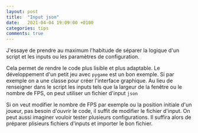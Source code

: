 ```yaml
---
layout: post
title:  "Input json"
date:   2021-04-04 19:09:00 +0100
categories: tips
comments: true 
---
```


J'essaye de prendre au maximum l'habitude de séparer la logique d'un script et les inputs ou les paramètres de configuration.

<!--more-->

Cela permet de rendre le code plus lisible et plus adaptable.
Le développement d'un petit jeu avec `pygame` est un bon exemple.
Si par exemple on a une classe pour créer l'interface graphique.
Au lieu de renseigner dans le script les inputs tels que la largeur de la fenêtre ou le nombre de FPS,
on peut utiliser un fichier d'input `json`

<script src="https://gist.github.com/pacourbet/78bafc285018022ea8ea51a149394d7f.js"></script>

Si on veut modifier le nombre de FPS par exemple ou la position initiale d'un joueur, pas besoin d'ouvrir le code, il suffit de modifier le fichier d'input. On peut aussi imaginer vouloir tester plusieurs configurations. Il suffira alors de préparer plisieurs fichiers d'inputs et importer le bon fichier.
